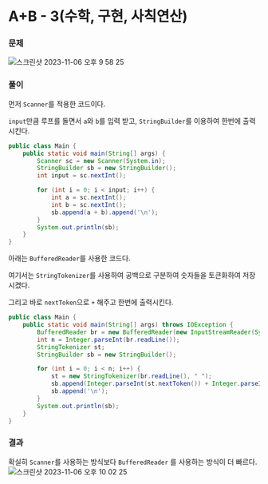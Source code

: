 # **A+B - 3(수학, 구현, 사칙연산)**

### 문제

![스크린샷 2023-11-06 오후 9 58 25](https://github.com/Heo-y-y/development-blog/assets/112863029/4264b918-899f-4fb3-8e7f-594f25dbb426)

### 풀이

먼저 `Scanner`를 적용한 코드이다.

`input`만큼 루프를 돌면서 `a`와 `b`를 입력 받고, `StringBuilder`를 이용하여 한번에 출력시킨다.

```java
public class Main {
    public static void main(String[] args) {
        Scanner sc = new Scanner(System.in);
        StringBuilder sb = new StringBuilder();
        int input = sc.nextInt();

        for (int i = 0; i < input; i++) {
            int a = sc.nextInt();
            int b = sc.nextInt();
            sb.append(a + b).append('\n');
        }
        System.out.println(sb);
    }
}
```

아래는 `BufferedReader`를 사용한 코드다.

여기서는 `StringTokenizer`를 사용하여 공백으로 구분하여 숫자들을 토큰화하여 저장시켰다.

그리고 바로 `nextToken`으로 `+` 해주고 한번에 출력시킨다.

```java
public class Main {
    public static void main(String[] args) throws IOException {
        BufferedReader br = new BufferedReader(new InputStreamReader(System.in));
        int n = Integer.parseInt(br.readLine());
        StringTokenizer st;
        StringBuilder sb = new StringBuilder();

        for (int i = 0; i < n; i++) {
            st = new StringTokenizer(br.readLine(), " ");
            sb.append(Integer.parseInt(st.nextToken()) + Integer.parseInt(st.nextToken()));
            sb.append('\n');
        }
        System.out.println(sb);
    }
}
```

### 결과

확실히 `Scanner`를 사용하는 방식보다 `BufferedReader` 를 사용하는 방식이 더 빠르다.
![스크린샷 2023-11-06 오후 10 02 25](https://github.com/Heo-y-y/development-blog/assets/112863029/a2f11953-c3fa-4021-aa5a-24a5fdaf9b22)
